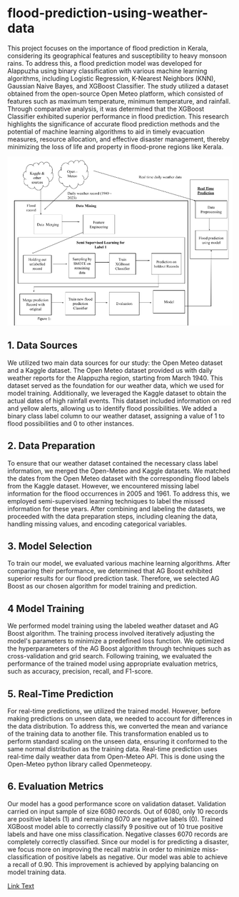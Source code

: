 # flood-prediction-using-weather-data

This project focuses on the importance of flood prediction in Kerala, considering its
geographical features and susceptibility to heavy monsoon rains. To address this, a flood
prediction model was developed for Alappuzha using binary classification with various
machine learning algorithms, including Logistic Regression, K-Nearest Neighbors
(KNN), Gaussian Naive Bayes, and XGBoost Classifier. The study utilized a dataset
obtained from the open-source Open Meteo platform, which consisted of features such as
maximum temperature, minimum temperature, and rainfall. Through comparative
analysis, it was determined that the XGBoost Classifier exhibited superior performance in
flood prediction. This research highlights the significance of accurate flood prediction
methods and the potential of machine learning algorithms to aid in timely evacuation
measures, resource allocation, and effective disaster management, thereby minimizing the
loss of life and property in flood-prone regions like Kerala.

![Workflow](./workflow.png)

##  1. Data Sources
We utilized two main data sources for our study: the Open Meteo dataset and a
Kaggle dataset. The Open Meteo dataset provided us with daily weather reports for the
Alappuzha region, starting from March 1940. This dataset served as the foundation for
our weather data, which we used for model training. Additionally, we leveraged the
Kaggle dataset to obtain the actual dates of high rainfall events. This dataset included
information on red and yellow alerts, allowing us to identify flood possibilities. We added
a binary class label column to our weather dataset, assigning a value of 1 to flood
possibilities and 0 to other instances.

## 2. Data Preparation
To ensure that our weather dataset contained the necessary class label
information, we merged the Open-Meteo and Kaggle datasets. We matched the dates
from the Open Meteo dataset with the corresponding flood labels from the Kaggle
dataset. However, we encountered missing label information for the flood occurrences in
2005 and 1961. To address this, we employed semi-supervised learning techniques to
label the missed information for these years. After combining and labeling the datasets,
we proceeded with the data preparation steps, including cleaning the data, handling
missing values, and encoding categorical variables.

## 3. Model Selection
To train our model, we evaluated various machine learning algorithms. After
comparing their performance, we determined that AG Boost exhibited superior results for
our flood prediction task. Therefore, we selected AG Boost as our chosen algorithm for
model training and prediction.

## 4 Model Training
We performed model training using the labeled weather dataset and AG Boost
algorithm. The training process involved iteratively adjusting the model's parameters to
minimize a predefined loss function. We optimized the hyperparameters of the AG Boost
algorithm through techniques such as cross-validation and grid search. Following
training, we evaluated the performance of the trained model using appropriate evaluation
metrics, such as accuracy, precision, recall, and F1-score.

## 5. Real-Time Prediction
For real-time predictions, we utilized the trained model. However, before making
predictions on unseen data, we needed to account for differences in the data distribution.
To address this, we converted the mean and variance of the training data to another file.
This transformation enabled us to perform standard scaling on the unseen data, ensuring
it conformed to the same normal distribution as the training data. Real-time prediction
uses real-time daily weather data from Open-Meteo API. This is done using the
Open-Meteo python library called Openmeteopy.

## 6. Evaluation Metrics
Our model has a good performance score on validation dataset. Validation carried
on input sample of size 6080 records. Out of 6080, only 10 records are positive labels (1)
and remaining 6070 are negative labels (0).
Trained XGBoost model able to correctly classify 9 positive out of 10 true
positive labels and have one miss classification. Negative classes 6070 records are
completely correctly classified. Since our model is for predicting a disaster, we focus
more on improving the recall matrix in order to minimize miss-classification of positive
labels as negative. Our model was able to achieve a recall of 0.90. This improvement is
achieved by applying balancing on model training data.

[Link Text](URL)
